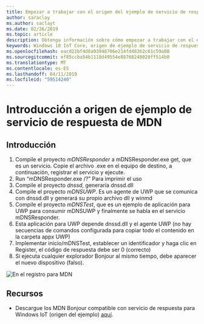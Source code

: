 ```yaml
---
title: Empezar a trabajar con el origen del ejemplo de servicio de respuesta de MDN
author: saraclay
ms.author: saclayt
ms.date: 02/26/2019
ms.topic: article
description: Obtenga información sobre cómo empezar a trabajar con el origen del ejemplo de servicio de respuesta de MDN.
keywords: Windows 10 IoT Core, origen de ejemplo de servicio de respuesta de MDN
ms.openlocfilehash: eacd22bf4d8a93948706e214fd48262c61c59a08
ms.sourcegitcommit: ef85ccba54b1118d49554e88768240020ff514b0
ms.translationtype: MT
ms.contentlocale: es-ES
ms.lasthandoff: 04/11/2019
ms.locfileid: "59514240"
---
```

# <a name="getting-started-with-mdns-responder-sample-source"></a>Introducción a origen de ejemplo de servicio de respuesta de MDN

## <a name="getting-started"></a>Introducción

1.  Compile el proyecto *mDNSResponder* a mDNSResponder.exe get, que es un servicio. Copie el archivo .exe en el equipo de destino, a continuación, registrar el servicio y ejecute.
2. Run “mDNSResponder.exe /?” Para imprimir el uso
3.  Compile el proyecto *dnssd*, generaría dnssd.dll
4.  Compile el proyecto *mDNSUWP*. Es un agente de UWP que se comunica con dnssd.dll y generará su propio archivo dll y winmd
5.  Compile el proyecto *mDNSTest*, que es un ejemplo de aplicación para UWP para consumir mDNSUWP y finalmente se habla en el servicio mDNSResponder.
6.  Esta aplicación para UWP depende dnssd.dll y el agente UWP (no hay secuencias de comandos configurada para copiar todo el contenido en la carpeta appx UWP)
7.  Implementar inicio/mDNSTest, establecer un identificador y haga clic en Register, el código de respuesta debe ser 0 (correcto)
8.  Si ejecuta cualquier explorador Bonjour al mismo tiempo, debe aparecer el nuevo dispositivo (falso).

![En el registro para MDN](media/mDNS/mDNS1.png)

## <a name="resources"></a>Recursos

* Descargue los MDN Bonjour compatible con servicio de respuesta para Windows IoT (origen del ejemplo) [aquí](https://go.microsoft.com/fwlink/?linkid=2077676).


